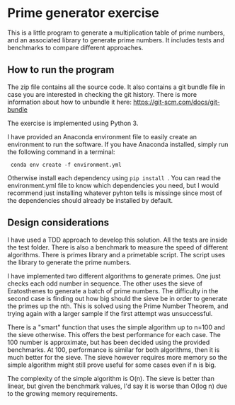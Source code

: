 # Prime generator exercise

This is a little program to generate a multiplication table of prime numbers, and an associated library to generate
prime numbers. It includes tests and benchmarks to compare different approaches.

## How to run the program

The zip file contains all the source code. It also contains a git bundle file in case you are interested in checking
the git history. There is more information about how to unbundle it here:
https://git-scm.com/docs/git-bundle

The exercise is implemented using Python 3. 

I have provided an Anaconda environment file to easily create an environment to run the software. If you have Anaconda
installed, simply run the following command in a terminal:
```
 conda env create -f environment.yml
```

Otherwise install each dependency using ```pip install ```. You can read the environment.yml file to know which 
dependencies you need, but I would recommend just installing whatever pyhton tells is missinge
since most of the dependencies should already be installed by default. 

## Design considerations

I have used a TDD approach to develop this solution. All the tests are inside the test folder.
There is also a benchmark to measure the speed of different algorithms. There is primes library and a primetable script.
The script uses the library to generate the prime numbers. 

I have implemented two different algorithms to generate primes. One just checks each odd number in sequence. The other 
uses the sieve of Eratosthenes to generate a batch of prime numbers. The difficulty in the second case is finding out
how big should the sieve be in order to generate the primes up the nth. This is solved using the Prime Number Theorem, 
and trying again with a larger sample if the first attempt was unsuccessful.

There is a "smart" function that uses the simple algorithm up to n=100 and the sieve otherwise. This offers the best 
performance for each case. The 100 number is approximate, but has been decided using the provided benchmarks. At 100, 
performance is similar for both algorithms, then it is much better for the sieve. The sieve however requires more memory
so the simple algorithm might still prove useful for some cases even if n is big.

The complexity of the simple algorithm is O(n). The sieve is better than linear, but given the benchmark values, I'd say 
it is worse than O(log n) due to the growing memory requirements. 